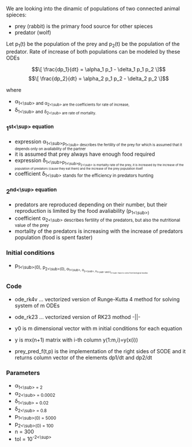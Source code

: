

We are looking into the dinamic of populations of two connected animal spieces: 
- prey (rabbit) is the primary food source for other spieces
- predator (wolf) 

Let p<sub>1</sub>(t) be the population of the prey and p<sub>2</sub>(t) be the population of the predator. Rate of increase of both populations can be modeled by these ODEs

$$\[ \frac{dp_1}{dt} = \alpha_1 p_1 - \delta_1 p_1 p_2 \]$$
$$\[ \frac{dp_2}{dt} = \alpha_2 p_1 p_2 - \delta_2 p_2 \]$$

where 
- α<sub>1<\sub> and α<sub>2<\sub> are the coefficients for rate of increase,
- δ<sub>1<\sub> and δ<sub>2<\sub> are rate of mortality.

### 1<sup>st<\sup> equation

- expression α<sub>1<\sub>p<sub>1<\sub> describes the fertility of the prey for which is assumed that it depends only on avaliability of the partner
- it is assumed that prey always have enough food required
- expression δ<sub>1<\sub>p<sub>1<\sub>p<sub>2<\sub> is mortality rate of the prey, it is increased by the increase of the population of predators (cause they eat them) and the increase of the prey population itself
- coefficient δ<sub>1<\sub> stands for the efficiency in predators hunting 

### 2<sup>nd<\sup> equation

- predators are reproduced depending on their number, but their reproduction is limited by the food avaliability (p<sub>1<\sub>)
- coefficient α<sub>2<\sub> describes fertility of the predators, but also the nutritional value of the prey
- mortality of the predators is increasing with the increase of predators population (food is spent faster)

### Initial conditions

- p<sub>1<\sub>(0), p<sub>2<\sub>(0), α<sub>1<\sub>, α<sub>2<\sub>, δ<sub>1<\sub> and δ<sub>2<\sub> have to come from biological studies

### Code

- ode_rk4v ... vectorized version of Runge-Kutta 4 method for solving system of m ODEs
- ode_rk23 ... vectorized version of RK23 mothod -||-

- y0 is m dimensional vector with m initial conditions for each equation
- y is mx(n+1) matrix with i-th column y(1:m,i)=y(x(i))
- prey_pred_f(t,p) is the implementation of the right sides of SODE and it returns  column vector of the elements dp1/dt and dp2/dt

### Parameters

- α<sub>1<\sub> = 2
- α<sub>2<\sub> = 0.0002
- δ<sub>1<\sub> = 0.02
- δ<sub>2<\sub> = 0.8
- p<sub>1<\sub>(0) = 5000
- p<sub>2<\sub>(0) = 100
- n = 300
- tol = 10<sup>-2<\sup>
